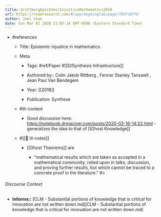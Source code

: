 ```yaml
---
title: @rittbergEpistemicInjusticeMathematics2018
url: https://roamresearch.com/#/app/megacoglab/page/7RdfsKF7Q
author: Joel Chan
date: Sun Mar 01 2020 21:05:14 GMT-0500 (Eastern Standard Time)
---
```


- #references

    - Title: Epistemic injustice in mathematics

    - Meta

        - Tags: #ref/Paper #[[D/Synthesis Infrastructure]]

        - Authored by::  Colin Jakob Rittberg ,  Fenner Stanley Tanswell ,  Jean Paul Van Bendegem

        - Year: [[2018]]

        - Publication: Synthese

    - #lit-context

        - Good discussion here: https://notebook.drmaciver.com/posts/2020-02-16-14:22.html - generalizes the idea to that of [[Ghost Knowledge]]

    - #[[📝 lit-notes]]

        - [[Ghost Theorems]] are

            - "mathematical results which are taken as accepted in a mathematical community, relied upon in talks, discussion, and proving further results, but which cannot be traced to a concrete proof in the literature." #>

###### Discourse Context

- **Informs::** [CLM - Substantial portions of knowledge that is critical for innovation are not written down.md](CLM - Substantial portions of knowledge that is critical for innovation are not written down.md)

